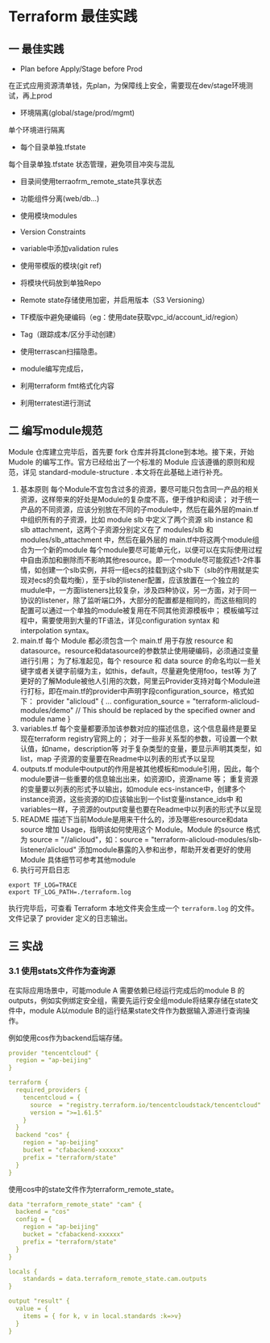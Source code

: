 # Terraform 最佳实践

## 一 最佳实践

* Plan before Apply/Stage before Prod

在正式应用资源清单钱，先plan，为保障线上安全，需要现在dev/stage环境测试，再上prod

* 环境隔离(global/stage/prod/mgmt)

单个环境进行隔离

* 每个目录单独.tfstate

每个目录单独.tfstate 状态管理，避免项目冲突与混乱

* 目录间使用terraofrm_remote_state共享状态

* 功能组件分离(web/db...)
* 使用模块modules
* Version Constraints
* variable中添加validation rules
* 使用带模版的模块(git ref)
* 将模块代码放到单独Repo
* Remote state存储使用加密，并启用版本（S3 Versioning）
* TF模版中避免硬编码（eg：使用date获取vpc_id/account_id/region）
* Tag（跟踪成本/区分手动创建）
* 使用terrascan扫描隐患。

* module编写完成后，
* 利用terraform fmt格式化内容
* 利用terratest进行测试

## 二 编写module规范

Module 仓库建立完毕后，首先要 fork 仓库并将其clone到本地。接下来，开始 Mudole 的编写工作。官方已经给出了一个标准的 Module 应该遵循的原则和规范，详见 standard-module-structure . 本文将在此基础上进行补充。

1. 基本原则 每个Module不宜包含过多的资源，要尽可能只包含同一产品的相关资源，这样带来的好处是Module的复杂度不高，便于维护和阅读； 对于统一产品的不同资源，应该分别放在不同的子module中，然后在最外层的main.tf中组织所有的子资源，比如 module slb 中定义了两个资源 slb instance 和 slb attachment，这两个子资源分别定义在了 modules/slb 和 modules/slb_attachment 中，然后在最外层的 main.tf中将这两个module组合为一个新的module 每个module要尽可能单元化，以便可以在实际使用过程中自由添加和删除而不影响其他resource。即一个module尽可能叙述1-2件事情，如创建一个slb实例，并将一组ecs的挂载到这个slb下（slb的作用就是实现对ecs的负载均衡），至于slb的listener配置，应该放置在一个独立的mudule中，一方面listeners比较复杂，涉及四种协议，另一方面，对于同一协议的listener，除了监听端口外，大部分的配置都是相同的，而这些相同的配置可以通过一个单独的module被复用在不同其他资源模板中； 模板编写过程中，需要使用到大量的TF语法，详见configuration syntax 和 interpolation syntax。
2. main.tf 每个 Module 都必须包含一个 main.tf 用于存放 resource 和 datasource。resource和datasource的参数禁止使用硬编码，必须通过变量进行引用； 为了标准起见，每个 resource 和 data source 的命名均以一些关键字或者关键字前缀为主，如this，default，尽量避免使用foo，test等 为了更好的了解Module被他人引用的次数，阿里云Provider支持对每个Module进行打标，即在main.tf的provider中声明字段configuration_source，格式如下： provider "alicloud" { ... configuration_source = "terraform-alicloud-modules/demo" // This should be replaced by the specified owner and module name }
3. variables.tf 每个变量都要添加该参数对应的描述信息，这个信息最终是要呈现在terraform registry官网上的； 对于一些非关系型的参数，可设置一个默认值，如name，description等 对于复杂类型的变量，要显示声明其类型，如list，map 子资源的变量要在Readme中以列表的形式予以呈现
4. outputs.tf module中output的作用是被其他模板和module引用，因此，每个module要讲一些重要的信息输出出来，如资源ID，资源name 等； 重复资源的变量要以列表的形式予以输出，如module ecs-instance中，创建多个instance资源，这些资源的ID应该输出到一个list变量instance_ids中 和variables一样，子资源的output变量也要在Readme中以列表的形式予以呈现
5. README 描述下当前Module是用来干什么的，涉及哪些resource和data source 增加 Usage，指明该如何使用这个 Module。Module 的source 格式为 source = "<Repo Organization>/<NAME>/alicloud"，如：source = "terraform-alicloud-modules/slb-listener/alicloud" 添加module暴露的入参和出参，帮助开发者更好的使用Module 具体细节可参考其他module
6. 执行可开启日志

```shell
export TF_LOG=TRACE
export TF_LOG_PATH=./terraform.log
```

执行完毕后，可查看 Terraform 本地文件夹会生成一个 `terraform.log` 的文件。文件记录了  provider 定义的日志输出。

## 三 实战

### 3.1 使用stats文件作为查询源

在实际应用场景中，可能module A 需要依赖已经运行完成后的module B 的outputs，例如实例绑定安全组，需要先运行安全组module将结果存储在state文件中，module A以module B的运行结果state文件作为数据输入源进行查询操作。

例如使用cos作为backend后端存储。

```yaml
provider "tencentcloud" {
  region = "ap-beijing"
}

terraform {
  required_providers {
    tencentcloud = {
      source  = "registry.terraform.io/tencentcloudstack/tencentcloud"
      version = ">=1.61.5"
    }
  }
  backend "cos" {
    region = "ap-beijing"
    bucket = "cfabackend-xxxxxx"
    prefix = "terraform/state"
  }
}
```

使用cos中的state文件作为terraform_remote_state。

```yaml
data "terraform_remote_state" "cam" {
  backend = "cos"
  config = {
    region = "ap-beijing"
    bucket = "cfabackend-xxxxxx"
    prefix = "terraform/state"
  }
}

locals {
    standards = data.terraform_remote_state.cam.outputs
}

output "result" {
  value = {
    items = { for k, v in local.standards :k=>v}
  }
}
```











​	